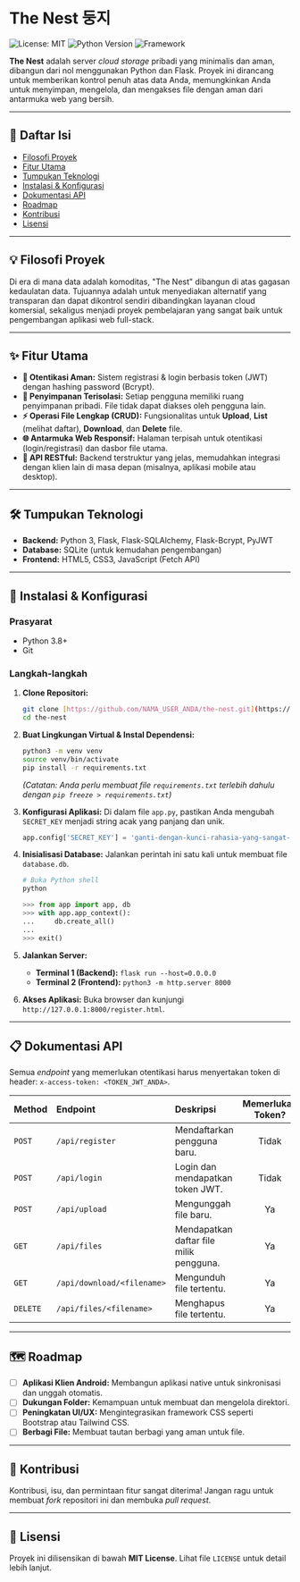 # The Nest 둥지

![License: MIT](https://img.shields.io/badge/License-MIT-yellow.svg)
![Python Version](https://img.shields.io/badge/python-3.8+-blue.svg)
![Framework](https://img.shields.io/badge/framework-Flask-black.svg)

**The Nest** adalah server *cloud storage* pribadi yang minimalis dan aman, dibangun dari nol menggunakan Python dan Flask. Proyek ini dirancang untuk memberikan kontrol penuh atas data Anda, memungkinkan Anda untuk menyimpan, mengelola, dan mengakses file dengan aman dari antarmuka web yang bersih.

---
## 📖 Daftar Isi
- [Filosofi Proyek](#-filosofi-proyek)
- [Fitur Utama](#-fitur-utama)
- [Tumpukan Teknologi](#-tumpukan-teknologi)
- [Instalasi & Konfigurasi](#-instalasi--konfigurasi)
- [Dokumentasi API](#-dokumentasi-api)
- [Roadmap](#-roadmap)
- [Kontribusi](#-kontribusi)
- [Lisensi](#-lisensi)

---
## 💡 Filosofi Proyek
Di era di mana data adalah komoditas, "The Nest" dibangun di atas gagasan kedaulatan data. Tujuannya adalah untuk menyediakan alternatif yang transparan dan dapat dikontrol sendiri dibandingkan layanan cloud komersial, sekaligus menjadi proyek pembelajaran yang sangat baik untuk pengembangan aplikasi web full-stack.

---
## ✨ Fitur Utama
- **🔐 Otentikasi Aman:** Sistem registrasi & login berbasis token (JWT) dengan hashing password (Bcrypt).
- **👤 Penyimpanan Terisolasi:** Setiap pengguna memiliki ruang penyimpanan pribadi. File tidak dapat diakses oleh pengguna lain.
- **⚡ Operasi File Lengkap (CRUD):** Fungsionalitas untuk **Upload**, **List** (melihat daftar), **Download**, dan **Delete** file.
- **🌐 Antarmuka Web Responsif:** Halaman terpisah untuk otentikasi (login/registrasi) dan dasbor file utama.
- **🧩 API RESTful:** Backend terstruktur yang jelas, memudahkan integrasi dengan klien lain di masa depan (misalnya, aplikasi mobile atau desktop).

---
## 🛠️ Tumpukan Teknologi
* **Backend:** Python 3, Flask, Flask-SQLAlchemy, Flask-Bcrypt, PyJWT
* **Database:** SQLite (untuk kemudahan pengembangan)
* **Frontend:** HTML5, CSS3, JavaScript (Fetch API)

---
## 🚀 Instalasi & Konfigurasi

### Prasyarat
- Python 3.8+
- Git

### Langkah-langkah
1.  **Clone Repositori:**
    ```bash
    git clone [https://github.com/NAMA_USER_ANDA/the-nest.git](https://github.com/NAMA_USER_ANDA/the-nest.git)
    cd the-nest
    ```

2.  **Buat Lingkungan Virtual & Instal Dependensi:**
    ```bash
    python3 -m venv venv
    source venv/bin/activate
    pip install -r requirements.txt
    ```
    *(Catatan: Anda perlu membuat file `requirements.txt` terlebih dahulu dengan `pip freeze > requirements.txt`)*

3.  **Konfigurasi Aplikasi:**
    Di dalam file `app.py`, pastikan Anda mengubah `SECRET_KEY` menjadi string acak yang panjang dan unik.
    ```python
    app.config['SECRET_KEY'] = 'ganti-dengan-kunci-rahasia-yang-sangat-sulit-ditebak'
    ```

4.  **Inisialisasi Database:**
    Jalankan perintah ini satu kali untuk membuat file `database.db`.
    ```bash
    # Buka Python shell
    python
    ```
    ```python
    >>> from app import app, db
    >>> with app.app_context():
    ...     db.create_all()
    ...
    >>> exit()
    ```

5.  **Jalankan Server:**
    * **Terminal 1 (Backend):** `flask run --host=0.0.0.0`
    * **Terminal 2 (Frontend):** `python3 -m http.server 8000`

6.  **Akses Aplikasi:** Buka browser dan kunjungi `http://127.0.0.1:8000/register.html`.

---
## 📋 Dokumentasi API

Semua *endpoint* yang memerlukan otentikasi harus menyertakan token di header: `x-access-token: <TOKEN_JWT_ANDA>`.

| Method | Endpoint                    | Deskripsi                               | Memerlukan Token? |
| :----- | :-------------------------- | :-------------------------------------- | :---------------: |
| `POST` | `/api/register`             | Mendaftarkan pengguna baru.             |        Tidak      |
| `POST` | `/api/login`                | Login dan mendapatkan token JWT.        |        Tidak      |
| `POST` | `/api/upload`               | Mengunggah file baru.                   |         Ya        |
| `GET`  | `/api/files`                | Mendapatkan daftar file milik pengguna. |         Ya        |
| `GET`  | `/api/download/<filename>`  | Mengunduh file tertentu.                |         Ya        |
| `DELETE`| `/api/files/<filename>`   | Menghapus file tertentu.                |         Ya        |

---
## 🗺️ Roadmap
-   [ ] **Aplikasi Klien Android:** Membangun aplikasi native untuk sinkronisasi dan unggah otomatis.
-   [ ] **Dukungan Folder:** Kemampuan untuk membuat dan mengelola direktori.
-   [ ] **Peningkatan UI/UX:** Mengintegrasikan framework CSS seperti Bootstrap atau Tailwind CSS.
-   [ ] **Berbagi File:** Membuat tautan berbagi yang aman untuk file.

---
## 🙌 Kontribusi
Kontribusi, isu, dan permintaan fitur sangat diterima! Jangan ragu untuk membuat *fork* repositori ini dan membuka *pull request*.

---
## 📜 Lisensi
Proyek ini dilisensikan di bawah **MIT License**. Lihat file `LICENSE` untuk detail lebih lanjut.
